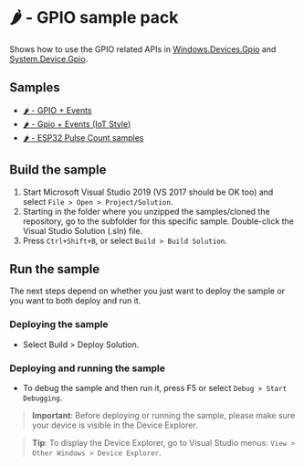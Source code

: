 # 🌶️ - GPIO sample pack

Shows how to use the GPIO related APIs in [Windows.Devices.Gpio](http://docs.nanoframework.net/api/Windows.Devices.Gpio.html) and [System.Device.Gpio](http://docs.nanoframework.net/api/System.Device.Gpio.html).

## Samples

- [🌶️ - GPIO + Events](Gpio%2BEvents/)
- [🌶️ - Gpio + Events (IoT Style)](Gpio%2BEventsIoTStyle/)
- [🌶️ - ESP32 Pulse Count samples](Esp32PulseCounter)

## Build the sample

1. Start Microsoft Visual Studio 2019 (VS 2017 should be OK too) and select `File > Open > Project/Solution`.
1. Starting in the folder where you unzipped the samples/cloned the repository, go to the subfolder for this specific sample. Double-click the Visual Studio Solution (.sln) file.
1. Press `Ctrl+Shift+B`, or select `Build > Build Solution`.

## Run the sample

The next steps depend on whether you just want to deploy the sample or you want to both deploy and run it.

### Deploying the sample

- Select Build > Deploy Solution.

### Deploying and running the sample

- To debug the sample and then run it, press F5 or select `Debug > Start Debugging`.

> **Important**: Before deploying or running the sample, please make sure your device is visible in the Device Explorer.

> **Tip**: To display the Device Explorer, go to Visual Studio menus: `View > Other Windows > Device Explorer`.
